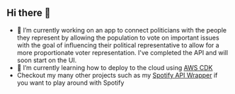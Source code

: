 ## Hi there 👋

<!--
**LajosPolya/LajosPolya** is a ✨ _special_ ✨ repository because its `README.md` (this file) appears on your GitHub profile.

Here are some ideas to get you started:

- 🔭 I’m currently working on ...
- 🌱 I’m currently learning ...
- 👯 I’m looking to collaborate on ...
- 🤔 I’m looking for help with ...
- 💬 Ask me about ...
- 📫 How to reach me: ...
- 😄 Pronouns: ...
- ⚡ Fun fact: ...
-->

- 🔭 I’m currently working on an app to connect politicians with the people they represent by allowing the population to vote on important issues with the goal of influencing their political representative to allow for a more proportionate voter representation. I've completed the API and will soon start on the UI.
- 🌱 I’m currently learning how to deploy to the cloud using [AWS CDK](https://github.com/LajosPolya/aws-cdk-templates)
- Checkout my many other projects such as my [Spotify API Wrapper](https://github.com/LajosPolya/Spotify-API-Wrapper) if you want to play around with Spotify 
